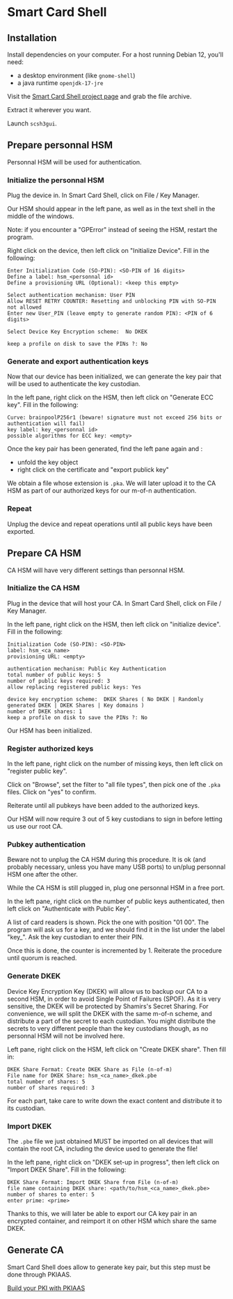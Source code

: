 Smart Card Shell
================

Installation
------------

Install dependencies on your computer. For a host running Debian 12, you'll need:

- a desktop environment (like `gnome-shell`)
- a java runtime `openjdk-17-jre`

Visit the [Smart Card Shell project page](https://www.openscdp.org/scsh3/download.html) and grab the file archive.

Extract it wherever you want.

Launch `scsh3gui`.


Prepare personnal HSM
---------------------

Personnal HSM will be used for authentication.

### Initialize the personnal HSM

Plug the device in. In Smart Card Shell, click on File / Key Manager.

Our HSM should appear in the left pane, as well as in the text shell in the middle of the windows.

Note: if you encounter a "GPError" instead of seeing the HSM, restart the program.

Right click on the device, then left click on "Initialize Device". Fill in the following:

```
Enter Initialization Code (SO-PIN): <SO-PIN of 16 digits>
Define a label: hsm_<personnal id>
Define a provisioning URL (Optional): <keep this empty>

Select authentication mechanism: User PIN
Allow RESET RETRY COUNTER: Resetting and unblocking PIN with SO-PIN not allowed
Enter new User_PIN (leave empty to generate random PIN): <PIN of 6 digits>
```
```
Select Device Key Encryption scheme:  No DKEK
```
```
keep a profile on disk to save the PINs ?: No
```

### Generate and export authentication keys

Now that our device has been initialized, we can generate the key pair that will be used to authenticate the key custodian.

In the left pane, right click on the HSM, then left click on "Generate ECC key". Fill in the following:

```
Curve: brainpoolP256r1 (beware! signature must not exceed 256 bits or authentication will fail)
key label: key_<personnal id>
possible algorithms for ECC key: <empty>
```

Once the key pair has been generated, find the left pane again and :

- unfold the key object
- right click on the certificate and "export publick key"

We obtain a file whose extension is `.pka`. We will later upload it to the CA HSM as part of our authorized keys for our m-of-n authentication.

### Repeat

Unplug the device and repeat operations until all public keys have been exported.


Prepare CA HSM
--------------

CA HSM will have very different settings than personnal HSM.

### Initialize the CA HSM

Plug in the device that will host your CA. In Smart Card Shell, click on File / Key Manager.

In the left pane, right click on the HSM, then left click on "initialize device". Fill in the following:

```
Initialization Code (SO-PIN): <SO-PIN>
label: hsm_<ca_name>
provisioning URL: <empty>

authentication mechanism: Public Key Authentication
total number of public keys: 5
number of public keys required: 3
allow replacing registered public keys: Yes

device key encryption scheme:  DKEK Shares ( No DKEK | Randomly generated DKEK | DKEK Shares | Key domains )
number of DKEK shares: 1
keep a profile on disk to save the PINs ?: No
```

Our HSM has been initialized.

### Register authorized keys

In the left pane, right click on the number of missing keys, then left click on "register public key".

Click on "Browse", set the filter to "all file types", then pick one of the `.pka` files. Click on "yes" to confirm.

Reiterate until all pubkeys have been added to the authorized keys.

Our HSM will now require 3 out of 5 key custodians to sign in before letting us use our root CA.

### Pubkey authentication

Beware not to unplug the CA HSM during this procedure. It is ok (and probably necessary, unless you have many USB ports) to un/plug personnal HSM one after the other.

While the CA HSM is still plugged in, plug one personnal HSM in a free port.

In the left pane, right click on the number of public keys authenticated, then left click on "Authenticate with Public Key".

A list of card readers is shown. Pick the one with position "01 00". The program will ask us for a key, and we should find it in the list under the label "key_<personnal id>". Ask the key custodian to enter their PIN.

Once this is done, the counter is incremented by 1. Reiterate the procedure until quorum is reached.

### Generate DKEK

Device Key Encryption Key (DKEK) will allow us to backup our CA to a second HSM, in order to avoid Single Point of Failures (SPOF). As it is very sensitive, the DKEK will be protected by Shamirs's Secret Sharing. For convenience, we will split the DKEK with the same m-of-n scheme, and distribute a part of the secret to each custodian. You might distribute the secrets to very different people than the key custodians though, as no personnal HSM will not be involved here.

Left pane, right click on the HSM, left click on "Create DKEK share". Then fill in:

```
DKEK Share Format: Create DKEK Share as File (n-of-m)
File name for DKEK Share: hsm_<ca_name>_dkek.pbe
total number of shares: 5
number of shares required: 3
```

For each part, take care to write down the exact content and distribute it to its custodian.

### Import DKEK

The `.pbe` file we just obtained MUST be imported on all devices that will contain the root CA, including the device used to generate the file!

In the left pane, right click on "DKEK set-up in progress", then left click on "Import DKEK Share". Fill in the following:

```
DKEK Share Format: Import DKEK Share from File (n-of-m)
file name containing DKEK share: <path/to/hsm_<ca_name>_dkek.pbe>
number of shares to enter: 5
enter prime: <prime>
```

Thanks to this, we will later be able to export our CA key pair in an encrypted container, and reimport it on other HSM which share the same DKEK.


Generate CA
-----------

Smart Card Shell does allow to generate key pair, but this step must be done through PKIAAS.

[Build your PKI with PKIAAS](pkiaas)
